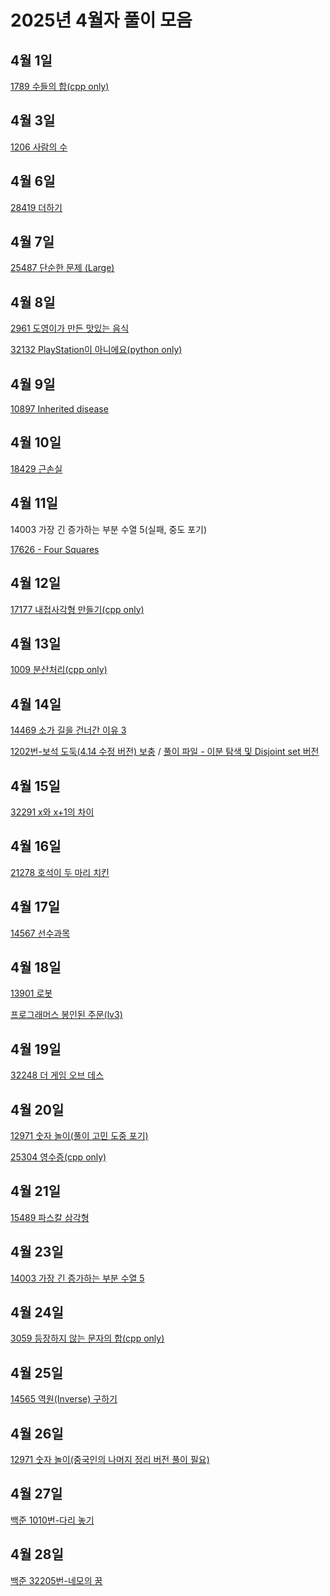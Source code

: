 # 2025년 4월자 풀이 모음

## 4월 1일

[1789 수들의 합(cpp only)](20250401/1789.cpp)

## 4월 3일

[1206 사람의 수](20250403/1206번-사람의%20수.md)

## 4월 6일

[28419 더하기](20250406/28419번-더하기.md)

## 4월 7일

[25487 단순한 문제 (Large)](<20250407/25487번-단순한%20문제%20(Large).md>)

## 4월 8일

[2961 도영이가 만든 맛있는 음식](20250408/2961번-도영이가%20만든%20맛있는%20음식.md)

[32132 PlayStation이 아니에요(python only)](20250408/32132.py)

## 4월 9일

[10897 Inherited disease](20250409/10897번-Inherited%20disease.md)

## 4월 10일

[18429 근손실](20250410/18429번-근손실.md)

## 4월 11일

14003 가장 긴 증가하는 부분 수열 5(실패, 중도 포기)

[17626 - Four Squares](20250411/17626번-Four%20Squares.md)

## 4월 12일

[17177 내접사각형 만들기(cpp only)](20250412/17177.cpp)

## 4월 13일

[1009 분산처리(cpp only)](20250413/1009.cpp)

## 4월 14일

[14469 소가 길을 건너간 이유 3](20250414/14469번-소가%20길을%20건너간%20이유%203.md)

[1202번-보석 도둑(4.14 수정 버전) 보충](../02/20250206/1202번-보석%20도둑.md) / [풀이 파일 - 이분 탐색 및 Disjoint set 버전](20250414/1202.cpp)

## 4월 15일

[32291 x와 x+1의 차이](20250415/32291번-x와%20x+1의%20차이.md)

## 4월 16일

[21278 호석이 두 마리 치킨](20250416/21278번-호석이%20두%20마리%20치킨.md)

## 4월 17일

[14567 선수과목](20250417/14567번-선수과목.md)

## 4월 18일

[13901 로봇](20250418/13901번-로봇.md)

[프로그래머스 봉인된 주문(lv3)](<20250418/프로그래머스-봉인된%20주문(lv3).md>)

## 4월 19일

[32248 더 게임 오브 데스](20250419/32248번-더%20게임%20오브%20데스.md)

## 4월 20일

[12971 숫자 놀이(풀이 고민 도중 포기)](<20250420/12971(failed).cpp>)

[25304 영수증(cpp only)](20250420/25304.cpp)

## 4월 21일

[15489 파스칼 삼각형](20250421/15489번-파스칼%20삼각형.md)

## 4월 23일

[14003 가장 긴 증가하는 부분 수열 5](20250423/14003번-가장%20긴%20증가하는%20부분%20수열%205.md)

## 4월 24일

[3059 등장하지 않는 문자의 합(cpp only)](20250424/3059.cpp)

## 4월 25일

[14565 역원(Inverse) 구하기](<20250425/14565번-역원(Inverse)%20구하기.md>)

## 4월 26일

[12971 숫자 놀이(중국인의 나머지 정리 버전 풀이 필요)](<20250426/12971번-숫자%20놀이(중국인의%20나머지%20정리%20버전%20풀이%20필요).md>)

## 4월 27일

[백준 1010번-다리 놓기](20250427/백준%201010번-다리%20놓기.md)

## 4월 28일

[백준 32205번-네모의 꿈](20250428/백준%2032205번-네모의%20꿈.md)
